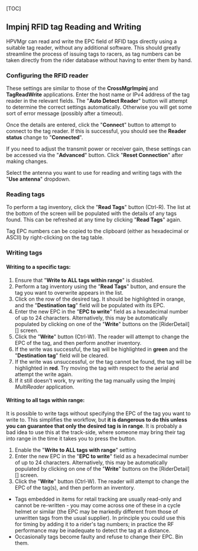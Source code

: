 [TOC]

## Impinj RFID tag Reading and Writing

HPVMgr can read and write the EPC field of RFID tags directly using a suitable tag reader, without any additional software.  This should greatly streamline the process of issuing tags to racers, as tag numbers can be taken directly from the rider database without having to enter them by hand.

### Configuring the RFID reader

These settings are similar to those of the **CrossMgrImpinj** and **TagReadWrite** applications.  Enter the host name or IPv4 address of the tag reader in the relevant fields.  The "**Auto Detect Reader**" button will attempt to determine the correct settings automatically.  Otherwise you will get some sort of error message (possibly after a timeout).

Once the details are entered, click the "**Connect**" button to attempt to connect to the tag reader.  If this is successful, you should see the **Reader status** change to "**Connected**".

If you need to adjust the transmit power or receiver gain, these settings can be accessed via the "**Advanced**" button.  Click "**Reset Connection**" after making changes.

Select the antenna you want to use for reading and writing tags with the "**Use antenna**" dropdown.

### Reading tags

To perform a tag inventory, click the "**Read Tags**" button (Ctrl-R).  The list at the bottom of the screen will be populated with the details of any tags found.  This can be refreshed at any time by clicking "**Read Tags**" again.

Tag EPC numbers can be copied to the clipboard (either as hexadecimal or ASCII) by right-clicking on the tag table.

### Writing tags

#### Writing to a specific tags:

1. Ensure that "**Write to ALL tags within range**" is disabled.
1. Perform a tag inventory using the "**Read Tags**" button, and ensure the tag you want to overwrite appears in the list.
1. Click on the row of the desired tag.  It should be highlighted in orange, and the "**Destination tag**" field will be populated with its EPC.
1. Enter the new EPC in the "**EPC to write**" field as a hexadecimal number of up to 24 characters.  Alternatively, this may be automatically populated by clicking on one of the "**Write**" buttons on the [RiderDetail][] screen.
1. Click the "**Write**" button (Ctrl-W).  The reader will attempt to change the EPC of the tag, and then perform another inventory.
1. If the write was successful, the tag will be highlighted in **green** and the "**Destination tag**" field will be cleared.
1. If the write was unsuccessful, or the tag cannot be found, the tag will be highlighted in **red**.  Try moving the tag with respect to the aerial and attempt the write again. 
1. If it still doesn't work, try writing the tag manually using the Impinj *MultiReader* application.

#### Writing to all tags within range:

It is possible to write tags without specifying the EPC of the tag you want to write to.  This simplifies the workflow, but **it is dangerous to do this unless you can guarantee that only the desired tag is in range**.  It is probably a bad idea to use this at the track-side, where someone may bring their tag into range in the time it takes you to press the button.

1. Enable the "**Write to ALL tags with range**" setting
1. Enter the new EPC in the "**EPC to write**" field as a hexadecimal number of up to 24 characters.  Alternatively, this may be automatically populated by clicking on one of the "**Write**" buttons on the [RiderDetail][] screen.
1. Click the "**Write**" button (Ctrl-W).  The reader will attempt to change the EPC of the tag(s), and then perform an inventory.

* Tags embedded in items for retail tracking are usually read-only and cannot be re-written - you may come across one of these in a cycle helmet or similar (the EPC may be markedly different from those of unwritten tags from the usual supplier).  In principle you could use this for timing by adding it to a rider's tag numbers; in practice the RF performance may be inadequate to detect the tag at a distance.
* Occasionally tags become faulty and refuse to change their EPC.  Bin them.
